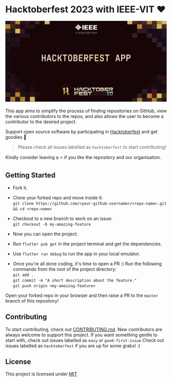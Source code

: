 # Hacktoberfest 2023 with IEEE-VIT :heart:
<img src="./images/hacktoberfest-app.png">\
\
This app aims to simplify the process of finding repositories on GitHub, view the various contributors to the repos, and also allows the user to become a contributor to the desired project.


Support open source software by participating in [Hacktoberfest](https://hacktoberfest.digitalocean.com) and get goodies :yellow_heart:

> Please check all issues labelled as `hacktoberfest` to start contributing!

Kindly consider leaving a :star: if you like the repository and our organisation.


## Getting Started
* Fork it.
* Clone your forked repo and move inside it:\
`git clone https://github.com/<your-github-username>/<repo-name>.git && cd <repo-name>`

* Checkout to a new branch to work on an issue:\
`git checkout -b my-amazing-feature`

* Now you can open the project.
* Run `flutter pub get` in the project terminal and get the dependencies.
* Use `flutter run debug` to run the app in your local emulator.
* Once you're all done coding, it's time to open a PR :)
Run the following commands from the root of the project directory:\
`git add .`\
`git commit -m "A short description about the feature."`\
`git push origin <my-amazing-feature>`

Open your forked repo in your browser and then raise a PR to the `master` branch of this repository!

## Contributing

To start contributing, check out [CONTRIBUTING.md](https://github.com/IEEE-VIT/hacktoberfest-flutter/blob/master/CONTRIBUTING.md). New contributors are always welcome to support this project. If you want something gentle to start with, check out issues labelled as `easy` or `good-first-issue` Check out issues labelled as `hacktoberfest` if you are up for some grabs! :) 

## License

This project is licensed under [MIT](https://github.com/IEEE-VIT/hacktoberfest-flutter/blob/master/LICENSE)
